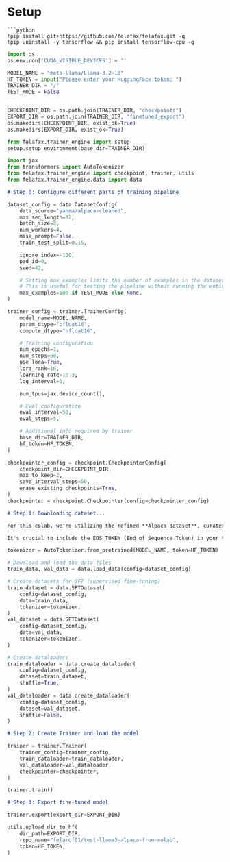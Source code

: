 # Setup
```
```python
!pip install git+https://github.com/felafax/felafax.git -q
!pip uninstall -y tensorflow && pip install tensorflow-cpu -q
```
```python
import os
os.environ['CUDA_VISIBLE_DEVICES'] = ''
```
```python
MODEL_NAME = "meta-llama/Llama-3.2-1B"
HF_TOKEN = input("Please enter your HuggingFace token: ")
TRAINER_DIR = "/"
TEST_MODE = False


CHECKPOINT_DIR = os.path.join(TRAINER_DIR, "checkpoints")
EXPORT_DIR = os.path.join(TRAINER_DIR, "finetuned_export")
os.makedirs(CHECKPOINT_DIR, exist_ok=True)
os.makedirs(EXPORT_DIR, exist_ok=True)
```
```python
from felafax.trainer_engine import setup
setup.setup_environment(base_dir=TRAINER_DIR)

import jax
from transformers import AutoTokenizer
from felafax.trainer_engine import checkpoint, trainer, utils
from felafax.trainer_engine.data import data
```
```markdown
# Step 0: Configure different parts of training pipeline
```
```python
dataset_config = data.DatasetConfig(
    data_source="yahma/alpaca-cleaned",
    max_seq_length=32,
    batch_size=8,
    num_workers=4,
    mask_prompt=False,
    train_test_split=0.15,

    ignore_index=-100,
    pad_id=0,
    seed=42,

    # Setting max_examples limits the number of examples in the dataset.
    # This is useful for testing the pipeline without running the entire dataset.
    max_examples=100 if TEST_MODE else None,
)
```
```python
trainer_config = trainer.TrainerConfig(
    model_name=MODEL_NAME,
    param_dtype="bfloat16",
    compute_dtype="bfloat16",

    # Training configuration
    num_epochs=1,
    num_steps=50,
    use_lora=True,
    lora_rank=16,
    learning_rate=1e-3,
    log_interval=1,

    num_tpus=jax.device_count(),

    # Eval configuration
    eval_interval=50,
    eval_steps=5,

    # Additional info required by trainer
    base_dir=TRAINER_DIR,
    hf_token=HF_TOKEN,
)
```
```python
checkpointer_config = checkpoint.CheckpointerConfig(
    checkpoint_dir=CHECKPOINT_DIR,
    max_to_keep=2,
    save_interval_steps=50,
    erase_existing_checkpoints=True,
)
checkpointer = checkpoint.Checkpointer(config=checkpointer_config)
```
```markdown
# Step 1: Downloading dataset...
```
```markdown
For this colab, we're utilizing the refined **Alpaca dataset**, curated by yahma. This dataset is a carefully filtered selection of 52,000 entries from the original Alpaca collection. Feel free to substitute this section with your own data preparation code if you prefer.

It's crucial to include the EOS_TOKEN (End of Sequence Token) in your tokenized output. Failing to do so may result in endless generation loops.
```
```python
tokenizer = AutoTokenizer.from_pretrained(MODEL_NAME, token=HF_TOKEN)

# Download and load the data files
train_data, val_data = data.load_data(config=dataset_config)

# Create datasets for SFT (supervised fine-tuning)
train_dataset = data.SFTDataset(
    config=dataset_config,
    data=train_data,
    tokenizer=tokenizer,
)
val_dataset = data.SFTDataset(
    config=dataset_config,
    data=val_data,
    tokenizer=tokenizer,
)

# Create dataloaders
train_dataloader = data.create_dataloader(
    config=dataset_config,
    dataset=train_dataset,
    shuffle=True,
)
val_dataloader = data.create_dataloader(
    config=dataset_config,
    dataset=val_dataset,
    shuffle=False,
)
```
```markdown
# Step 2: Create Trainer and load the model
```
```python
trainer = trainer.Trainer(
    trainer_config=trainer_config,
    train_dataloader=train_dataloader,
    val_dataloader=val_dataloader,
    checkpointer=checkpointer,
)
```
```python
trainer.train()
```
```markdown
# Step 3: Export fine-tuned model
```
```python
trainer.export(export_dir=EXPORT_DIR)
```
```python
utils.upload_dir_to_hf(
    dir_path=EXPORT_DIR,
    repo_name="felarof01/test-llama3-alpaca-from-colab",
    token=HF_TOKEN,
)
```
